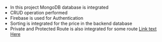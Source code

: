 
* In this project MongoDB database is integrated
* CRUD operation performed
* Firebase is used for Authentication
* Sorting is integrated for the price in the backend database
* Private and Protected Route is also integrated for some route
[Link text Here](https://link-url-here.org)